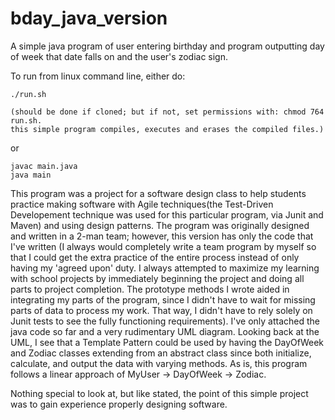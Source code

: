 # bday_java_version
A simple java program of user entering birthday and program outputting day of week that date falls
on and the user's zodiac sign.

To run from linux command line, either do: 

	./run.sh

	(should be done if cloned; but if not, set permissions with: chmod 764 run.sh.
	this simple program compiles, executes and erases the compiled files.)

or 

	javac main.java
	java main

This program was a project for a software design class to help students practice making software 
with Agile techniques(the Test-Driven Developement technique was used for this particular program,
via Junit and Maven) and using design patterns. The program was originally designed and written in
a 2-man team; however, this version has only the code that I've written (I always would completely
write a team program by myself so that I could get the extra practice of the entire process instead 
of only having my 'agreed upon' duty. I always attempted to maximize my learning with school projects
by immediately beginning the project and doing all parts to project completion. The prototype methods
I wrote aided in integrating my parts of the program, since I didn't have to wait for missing parts of data
to process my work. That way, I didn't have to rely solely on Junit tests to see the fully functioning
requirements).
I've only attached the java code so far and a very rudimentary UML diagram. 
Looking back at the UML, I see that a Template Pattern could be used by having the DayOfWeek and
Zodiac classes extending from an abstract class since both initialize, calculate, and output 
the data with varying methods. As is, this program follows a linear approach of 
MyUser -> DayOfWeek -> Zodiac.

Nothing special to look at, but like stated, the point of this simple project was to gain 
experience properly designing software.
